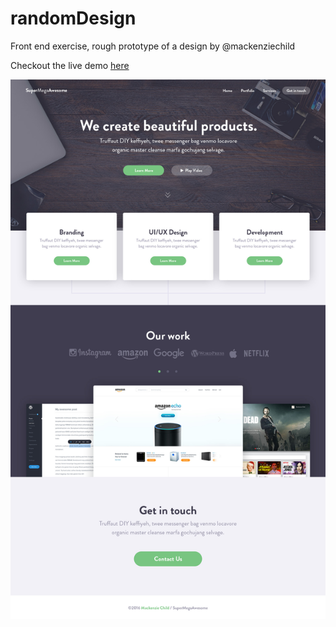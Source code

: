 # randomDesign
Front end exercise, rough prototype of a design by @mackenziechild

Checkout the live demo [here](https://derekmorash.github.io/randomDesign/)

![design image](https://github.com/derekmorash/randomDesign/blob/master/assets/images/design.jpg "Design by MackenzieChild")
